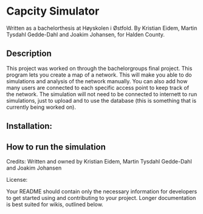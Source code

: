# Capcity Simulator   
Written as a bachelorthesis at Høyskolen i Østfold. By Kristian Eidem, Martin Tysdahl Gedde-Dahl and Joakim Johansen, for Halden County. 

## Description   
This project was worked on through the bachelorgroups final project. This program lets you create a map of a network. This will make you able to do simulations and analysis of the network manually. You can also add how many users are connected to each specific access point to keep track of the network. The simulation will not need to be connected to internett to run simulations, just to upload and to use the database (this is something that is currently being worked on). 

## Installation:   


## How to run the simulation   



Credits: Written and owned by Kristian Eidem, Martin Tysdahl Gedde-Dahl and Joakim Johansen 

License: 

Your README should contain only the necessary information for developers to get started using and contributing to your project. Longer documentation is best suited for wikis, outlined below.
